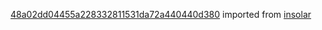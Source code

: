 [48a02dd04455a228332811531da72a440440d380](https://github.com/insolar/insolar/commit/48a02dd04455a228332811531da72a440440d380) imported from [insolar](https://github.com/insolar/insolar)
